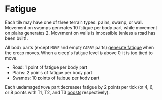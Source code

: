 # Fatigue

Each tile may have one of three terrain types: plains, swamp, or wall. Movement on swamps generates 10 fatigue per body part, while movement on plains generates 2. Movement on walls is impossible (unless a road has been built).

All body parts (except `MOVE` and empty `CARRY` parts) [generate fatigue](https://docs.screeps.com/creeps.html#Movement) when the creep moves. When a creep's fatigue level is above 0, it is too tired to move.

- Road: 1 point of fatigue per body part
- Plains: 2 points of fatigue per body part
- Swamps: 10 points of fatigue per body part

Each undamaged `MOVE` part decreases fatigue by 2 points per tick (or 4, 6, or 8 points with T1, T2, and T3 [boosts](https://docs.screeps.com/resources.html#Creep-boosts) respectively).
